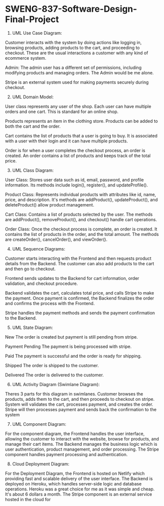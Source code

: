 # SWENG-837-Software-Design-Final-Project

1.	UML Use Case Diagram:
   

Customer interacts with the system by doing actions like logging in, browsing products, adding products to the cart, and proceeding to checkout. These are the usual interactions a customer with any kind of ecommerce system.

Admin: The admin user has a different set of permissions, including modifying products and managing orders. The Admin would be me alone.

Stripe is an external system used for making payments securely during checkout. 



2.	UML Domain Model:


User class represents any user of the shop. Each user can have multiple orders and one cart. This is standard for an online shop.

Products represents an item in the clothing store. Products can be added to both the cart and the order.

Cart contains the list of products that a user is going to buy. It is associated with a user with their login and it can have multiple products.

Order is for when a user completes the checkout process, an order is created. An order contains a list of products and keeps track of the total price.




3.	UML Class Diagram:
 

User Class: Stores user data such as id, email, password, and profile information. Its methods include login(), register(), and updateProfile().

Product Class: Represents individual products with attributes like id, name, price, and description. It's methods are addProduct(), updateProduct(), and deleteProduct() allow product management.

Cart Class: Contains a list of products selected by the user. The methods are addProduct(), removeProduct(), and checkout() handle cart operations.

Order Class: Once the checkout process is complete, an order is created. It contains the list of products in the order, and the total amount. The methods are createOrder(), cancelOrder(), and viewOrder().



4.	UML Sequence Diagrams:
 

Customer starts interacting with the Frontend and then requests product details from the Backend. The customer can also add products to the cart and then go to checkout.

Frontend sends updates to the Backend for cart information, order validation, and checkout procedure.

Backend validates the cart, calculates total price, and calls Stripe to make the payment. Once payment is confirmed, the Backend finalizes the order and confirms the process with the Frontend.

Stripe handles the payment methods and sends the payment confirmation to the Backend.



5.	UML State Diagram:
   
New
The order is created but payment is still pending from stripe.

Payment Pending
 The payment is being processed with stripe.

Paid
 The payment is successful and the order is ready for shipping.

Shipped
 The order is shipped to the customer.

Delivered
 The order is delivered to the customer.



6.	UML Activity Diagram (Swimlane Diagram):
 

Theres 3 parts for this diagram in swimlanes. Customer browses the products, adds them to the cart, and then proceeds to checkout on stripe.
System will validates the cart, processes payment, and creates the order.
Stripe will then processes payment and sends back the confirmation to the system



7.	UML Component Diagram:

For the component diagram, the Frontend handles the user interface, allowing the customer to interact with the website, browse for products, and manage their cart items. 
The Backend manages the business logic which is user authentication, product management, and order processing. 
The Stripe component handles payment processing and authentication.

   


8.	Cloud Deployment Diagram:
 
For the Deployment Diagram, the Frontend is hosted on Netlify which providing fast and scalable delivery of the user interface.
The Backend is deployed on Heroku, which handles server-side logic and database operations.
Heroku was a great choice for me as it was simple and cheap. It's about 6 dollars a month. The Stripe component is an external service hosted in the cloud for 


